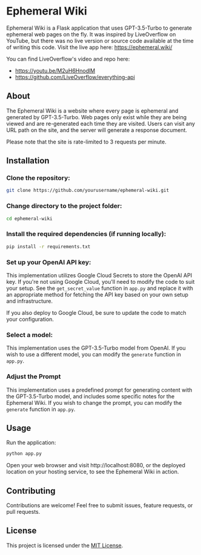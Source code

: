 # Ephemeral Wiki

Ephemeral Wiki is a Flask application that uses GPT-3.5-Turbo to generate ephemeral web pages on the fly. It was inspired by LiveOverflow on YouTube, but there was no live version or source code available at the time of writing this code. Visit the live app here: https://ephemeral.wiki/

You can find LiveOverflow's video and repo here:

- https://youtu.be/M2uH6HnodlM
- https://github.com/LiveOverflow/everything-api

## About

The Ephemeral Wiki is a website where every page is ephemeral and generated by GPT-3.5-Turbo. Web pages only exist while they are being viewed and are re-generated each time they are visited. Users can visit any URL path on the site, and the server will generate a response document.

Please note that the site is rate-limited to 3 requests per minute.

## Installation

### Clone the repository:

```bash
git clone https://github.com/yourusername/ephemeral-wiki.git
```

### Change directory to the project folder:

```bash
cd ephemeral-wiki
```

### Install the required dependencies (if running locally):

```bash
pip install -r requirements.txt
```

### Set up your OpenAI API key:

This implementation utilizes Google Cloud Secrets to store the OpenAI API key. If you're not using Google Cloud, you'll need to modify the code to suit your setup. See the `get_secret_value` function in `app.py` and replace it with an appropriate method for fetching the API key based on your own setup and infrastructure.

If you also deploy to Google Cloud, be sure to update the code to match your configuration.

### Select a model:

This implementation uses the GPT-3.5-Turbo model from OpenAI. If you wish to use a different model, you can modify the `generate` function in `app.py`.

### Adjust the Prompt

This implementation uses a predefined prompt for generating content with the GPT-3.5-Turbo model, and includes some specific notes for the Ephemeral Wiki. If you wish to change the prompt, you can modify the `generate` function in `app.py`.

## Usage

Run the application:

```bash
python app.py
```

Open your web browser and visit http://localhost:8080, or the deployed location on your hosting service, to see the Ephemeral Wiki in action.

## Contributing

Contributions are welcome! Feel free to submit issues, feature requests, or pull requests.

## License

This project is licensed under the [MIT License](./LICENSE).
